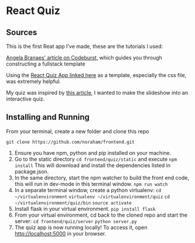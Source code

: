 # React Quiz

## Sources
This is the first Reat app I've made, these are the tutorials I used:

[Angela Branaes' article on Codeburst,](https://codeburst.io/creating-a-full-stack-web-application-with-python-npm-webpack-and-react-8925800503d9) which guides you through constructing a fullstack template<br>

Using the [React Quiz App linked here](https://forum.freecodecamp.org/t/quiz-application-built-with-react/68515) as a template, especially the css file, was extremely helpful.<br>

My quiz was inspired by [this article](http://www.businessinsider.com/science-questions-quiz-public-knowledge-education-2018-5), I wanted to make the slideshow into an interactive quiz.

## Installing and Running
From your terminal, create a new folder and clone this repo 

`git clone https://github.com/noraham/frontend.git`

1) Ensure you have npm, python and pip installed on your machine.
2) Go to the static directory 
`cd frontend/quiz/static` and execute 
`npm install`
This will download and install the dependencies listed in package.json.
3) In the same directory, start the npm watcher to build the front end code, this will run in dev-mode in this terminal window. 
`npm run watch`
4) In a separate terminal window, create a python virtualenv: 
`cd ~/virtualenvironment` 
`virtualenv ~/virtualenvironment/quiz`
`cd ~/virtualenvironment/quiz/bin`
`source activate` 
4) Install flask in your virtual environment. 
`pip install flask`
5) From your virtual environment, cd back to the cloned repo and start the server:
`cd frontend/quiz/server`
`python server.py`
6) The quiz app is now running locally! To access it, open [http://localhost:5000](http://localhost:5000) in your browser.